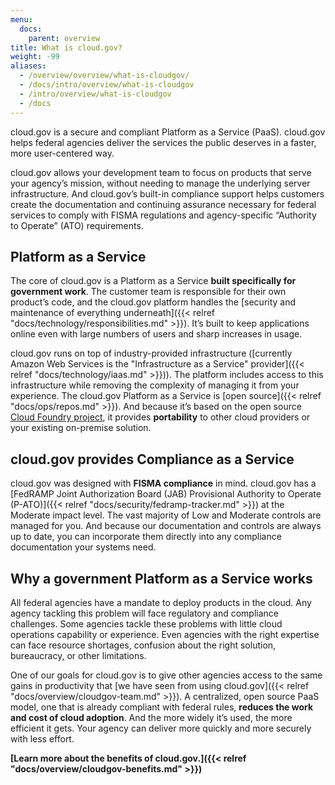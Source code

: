 ```yaml
---
menu:
  docs:
    parent: overview
title: What is cloud.gov?
weight: -99
aliases:
  - /overview/overview/what-is-cloudgov/
  - /docs/intro/overview/what-is-cloudgov
  - /intro/overview/what-is-cloudgov
  - /docs
---
```


cloud.gov is a secure and compliant Platform as a Service (PaaS). cloud.gov helps federal agencies deliver the services the public deserves in a faster, more user-centered way.

cloud.gov allows your development team to focus on products that serve your agency’s mission, without needing to manage the underlying server infrastructure. And cloud.gov’s built-in compliance support helps customers create the documentation and continuing assurance necessary for federal services to comply with FISMA regulations and agency-specific “Authority to Operate” (ATO) requirements.

## Platform as a Service

The core of cloud.gov is a Platform as a Service **built specifically for government work**. The customer team is responsible for their own product’s code, and the cloud.gov platform handles the [security and maintenance of everything underneath]({{< relref "docs/technology/responsibilities.md" >}}). It’s built to keep applications online even with large numbers of users and sharp increases in usage.

cloud.gov runs on top of industry-provided infrastructure ([currently Amazon Web Services is the "Infrastructure as a Service" provider]({{< relref "docs/technology/iaas.md" >}})). The platform includes access to this infrastructure while removing the complexity of managing it from your experience. The cloud.gov Platform as a Service is [open source]({{< relref "docs/ops/repos.md" >}}). And because it’s based on the open source [Cloud Foundry project](http://www.cloudfoundry.org/), it provides **portability** to other cloud providers or your existing on-premise solution.

## cloud.gov provides Compliance as a Service

cloud.gov was designed with **FISMA compliance** in mind. cloud.gov has a [FedRAMP Joint Authorization Board (JAB) Provisional Authority to Operate (P-ATO)]({{< relref "docs/security/fedramp-tracker.md" >}}) at the Moderate impact level. The vast majority of Low and Moderate controls are managed for you. And because our documentation and controls are always up to date, you can incorporate them directly into any compliance documentation your systems need.

## Why a government Platform as a Service works

All federal agencies have a mandate to deploy products in the cloud. Any agency tackling this problem will face regulatory and compliance challenges. Some agencies tackle these problems with little cloud operations capability or experience. Even agencies with the right expertise can face resource shortages, confusion about the right solution, bureaucracy, or other limitations.

One of our goals for cloud.gov is to give other agencies access to the same gains in productivity that [we have seen from using cloud.gov]({{< relref "docs/overview/cloudgov-team.md" >}}). A centralized, open source PaaS model, one that is already compliant with federal rules, **reduces the work and cost of cloud adoption**. And the more widely it’s used, the more efficient it gets. Your agency can deliver more quickly and more securely with less effort.

**[Learn more about the benefits of cloud.gov.]({{< relref "docs/overview/cloudgov-benefits.md" >}})**
